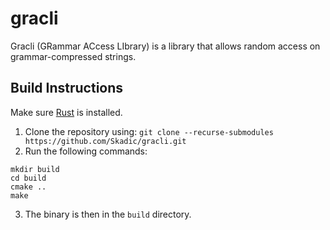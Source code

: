 # gracli

Gracli (GRammar ACcess LIbrary) is a library that allows random access on grammar-compressed strings.

## Build Instructions

Make sure [Rust](https://www.rust-lang.org/) is installed.  

1. Clone the repository using: `git clone --recurse-submodules https://github.com/Skadic/gracli.git`
2. Run the following commands: 
```
mkdir build
cd build
cmake ..
make
```
3. The binary is then in the `build` directory.
